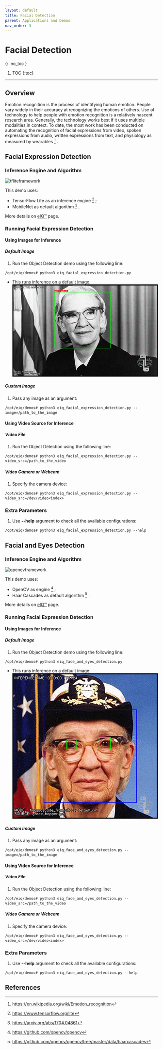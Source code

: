 ```yaml
---
layout: default
title: Facial Detection
parent: Applications and Demos
nav_order: 3
---
```


# **Facial Detection**
{: .no_toc }

1. TOC
{:toc}
---

## **Overview**

Emotion recognition is the process of identifying human emotion. People vary
widely in their accuracy at recognizing the emotions of others. Use of technology
to help people with emotion recognition is a relatively nascent research area.
Generally, the technology works best if it uses multiple modalities in context.
To date, the most work has been conducted on automating the recognition of facial
expressions from video, spoken expressions from audio, written expressions from
text, and physiology as measured by wearables [^1] .


## **Facial Expression Detection**

### **Inference Engine and Algorithm**

![tfliteframework][tflite]

This demo uses:

 * TensorFlow Lite as an inference engine [^2] ;
 * MobileNet as default algorithm [^3] .

More details on [eIQ™][eiq] page.

### **Running Facial Expression Detection**

#### **Using Images for Inference**

##### **Default Image**

1. Run the Object Detection demo using the following line:
```console
/opt/eiq/demos# python3 eiq_facial_expression_detection.py
```
  * This runs inference on a default image:
  ![facial_detection][image_eiqfacialexpressiondetection]

##### **Custom Image**

1. Pass any image as an argument:
```console
/opt/eiq/demos# python3 eiq_facial_expression_detection.py --image=/path_to_the_image
```

#### **Using Video Source for Inference**

##### **Video File**

1. Run the Object Detection using the following line:
```console
/opt/eiq/demos# python3 eiq_facial_expression_detection.py --video_src=/path_to_the_video
```

##### **Video Camera or Webcam**

1. Specify the camera device:
```console
/opt/eiq/demos# python3 eiq_facial_expression_detection.py --video_src=/dev/video<index>
```

### **Extra Parameters**

1. Use **--help** argument to check all the available configurations:
```console
/opt/eiq/demos# python3 eiq_facial_expression_detection.py --help
```

## **Facial and Eyes Detection**

### **Inference Engine and Algorithm**

![opencvframework][opencv]

This demo uses:

 * OpenCV as engine [^4] ;
 * Haar Cascades as default algorithm [^5] .

More details on [eIQ™][eiq] page.

### **Running Facial Expression Detection**

#### **Using Images for Inference**

##### **Default Image**

1. Run the Object Detection demo using the following line:
```console
/opt/eiq/demos# python3 eiq_face_and_eyes_detection.py
```
  * This runs inference on a default image:
  ![face_detection][image_eiqfaceandeyesdetection]

##### **Custom Image**

1. Pass any image as an argument:
```console
/opt/eiq/demos# python3 eiq_face_and_eyes_detection.py --image=/path_to_the_image
```

#### **Using Video Source for Inference**

##### **Video File**

1. Run the Object Detection using the following line:
```console
/opt/eiq/demos# python3 eiq_face_and_eyes_detection.py --video_src=/path_to_the_video
```

##### **Video Camera or Webcam**

1. Specify the camera device:
```console
/opt/eiq/demos# python3 eiq_face_and_eyes_detection.py --video_src=/dev/video<index>
```

### **Extra Parameters**

1. Use **--help** argument to check all the available configurations:
```console
/opt/eiq/demos# python3 eiq_face_and_eyes_detection.py --help
```

## **References**

[^1]: https://en.wikipedia.org/wiki/Emotion_recognition
[^2]: https://www.tensorflow.org/lite
[^3]: https://arxiv.org/abs/1704.04861
[^4]: https://github.com/opencv/opencv
[^5]: https://github.com/opencv/opencv/tree/master/data/haarcascades

[image_eiqfacialexpressiondetection]: ../media/demos/eIQFacialExpressionDetection/image_eiqfacialexpressiondetection_resized_logo.gif

[image_eiqfaceandeyesdetection]: ../media/demos/eIQFaceAndEyesDetection/image_eiqfaceandeyesdetection_resized_logo.gif

[tflite]: https://img.shields.io/badge/TFLite-2.1.0-orange
[opencv]: https://img.shields.io/badge/OpenCV-4.2.0-yellow
[eiq]: https://www.nxp.com/design/software/development-software/eiq-ml-development-environment:EIQ
